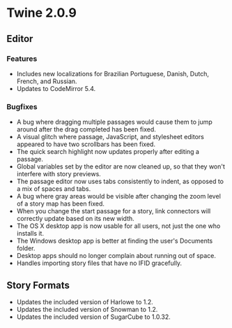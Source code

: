 # Twine 2.0.9

## Editor

### Features

- Includes new localizations for Brazilian Portuguese, Danish, Dutch,
    French, and Russian.
- Updates to CodeMirror 5.4.

### Bugfixes

- A bug where dragging multiple passages would cause them to jump
    around after the drag completed has been fixed.
- A visual glitch where passage, JavaScript, and stylesheet editors
    appeared to have two scrollbars has been fixed.
- The quick search highlight now updates properly after editing a
    passage.
- Global variables set by the editor are now cleaned up, so that they
    won't interfere with story previews.
- The passage editor now uses tabs consistently to indent, as opposed
    to a mix of spaces and tabs.
- A bug where gray areas would be visible after changing the zoom
    level of a story map has been fixed.
- When you change the start passage for a story, link connectors will
    correctly update based on its new width.
- The OS X desktop app is now usable for all users, not just the one
    who installs it.
- The Windows desktop app is better at finding the user's Documents
    folder.
- Desktop apps should no longer complain about running out of space.
- Handles importing story files that have no IFID gracefully.

## Story Formats

- Updates the included version of Harlowe to 1.2.
- Updates the included version of Snowman to 1.2.
- Updates the included version of SugarCube to 1.0.32.
